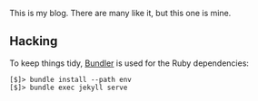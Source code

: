 This is my blog.  There are many like it, but this one is mine.

## Hacking

To keep things tidy, [Bundler] is used for the Ruby dependencies:

    [$]> bundle install --path env
    [$]> bundle exec jekyll serve

[Bundler]: http://bundler.io/

